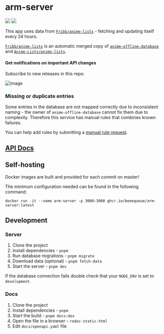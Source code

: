 # arm-server

[![](https://img.shields.io/github/actions/workflow/status/BeeeQueue/arm-server/cicd.yml?branch=master)](https://github.com/BeeeQueue/arm-server/actions?query=branch%3Amaster+workflow%3ACI)
[![](https://uptime.h.haglund.dev/api/badge/2/uptime/168?label=Uptime%207d)](https://uptime.h.haglund.dev/status/arm-server)

This app uses data from [`Fribb/anime-lists`](https://github.com/Fribb/anime-lists) - fetching
and updating itself every 24 hours.

[`Fribb/anime-lists`](https://github.com/Fribb/anime-lists) is an automatic merged copy of 
[`anime-offline-database`](https://github.com/manami-project/anime-offline-database)
and
[`Anime-Lists/anime-lists`](https://github.com/Anime-Lists/anime-lists).


#### Get notifications on important API changes

Subscribe to new releases in this repo:

![image](https://user-images.githubusercontent.com/472500/121041611-c116fc00-c767-11eb-9aaa-64a894a1598a.png)

### Missing or duplicate entries

Some entries in the database are not mapped correctly due to inconsistent naming - the owner of `anime-offline-database`
cannot fix them due to complexity. Therefore this service has manual rules that combines known failures.

You can help add rules by submitting
a [manual rule request](https://github.com/BeeeQueue/arm-server/issues/new?template=manual-rule-request.md).

## [API Docs](https://arm.haglund.dev/docs)

## Self-hosting

Docker images are built and provided for each commit on master!

The minimum configuration needed can be found in the following command:

```
docker run -it --name arm-server -p 3000:3000 ghcr.io/beeequeue/arm-server:latest
```

## Development

### Server

1. Clone the project
1. Install dependencies - `pnpm`
1. Run database migrations - `pnpm migrate`
1. Download data (optional) - `pnpm fetch-data`
1. Start the server - `pnpm dev`

If the database connection fails double check that your `NODE_ENV` is set to `development`.

### Docs

1. Clone the project
1. Install dependencies - `pnpm`
1. Start the build - `pnpm docs:dev`
1. Open the file in a browser - `redoc-static.html`
1. Edit `docs/openapi.yaml` file
